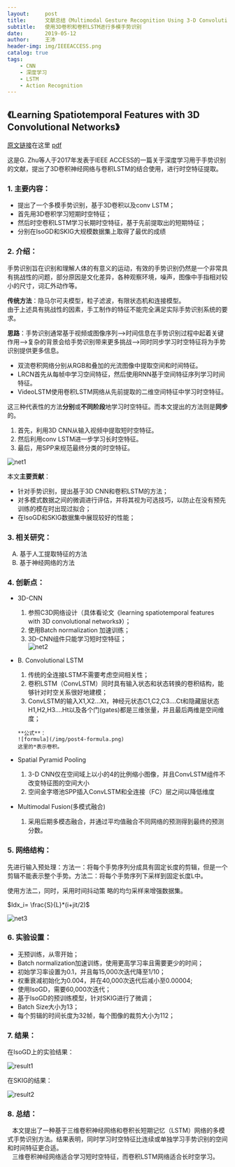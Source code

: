 ```yaml
---
layout:     post
title:      文献总结《Multimodal Gesture Recognition Using 3-D Convolution and Convolutional LSTM》
subtitle:   使用3D卷积和卷积LSTM进行多模手势识别
date:       2019-05-12
author:     王沛
header-img: img/IEEEACCESS.png
catalog: true
tags:
    - CNN
    - 深度学习
    - LSTM
    - Action Recognition
---
```


## 《Learning Spatiotemporal Features with 3D Convolutional Networks》  

[原文链接](https://ieeexplore.ieee.org/abstract/document/7880648)在这里 [pdf](https://ieeexplore.ieee.org/stamp/stamp.jsp?tp=&arnumber=7880648)    


这是G. Zhu等人于2017年发表于IEEE ACCESS的一篇关于深度学习用于手势识别的文献，提出了3D卷积神经网络与卷积LSTM的结合使用，进行时空特征提取。  

### 1.	主要内容： 
  - 提出了一个多模手势识别，基于3D卷积以及conv LSTM；
  -	首先用3D卷积学习短期时空特征；
  -	然后时空卷积LSTM学习长期时空特征，基于先前提取出的短期特征；
  -	分别在IsoGD和SKIG大规模数据集上取得了最优的成绩

### 2.	介绍：  

手势识别旨在识别和理解人体的有意义的运动，有效的手势识别仍然是一个非常具有挑战性的问题，部分原因是文化差异，各种观察环境，噪声，图像中手指相对较小的尺寸，词汇外动作等。  

**传统方法**：隐马尔可夫模型，粒子滤波，有限状态机和连接模型。  
由于上述具有挑战性的因素，手工制作的特征不能完全满足实际手势识别系统的要求。  

**思路**：手势识别通常基于视频或图像序列-->时间信息在手势识别过程中起着关键作用-->复杂的背景会给手势识别带来更多挑战-->同时同步学习时空特征将为手势识别提供更多信息。
  - 双流卷积网络分别从RGB和叠加的光流图像中提取空间和时间特征。
  - LRCN首先从每帧中学习空间特征，然后使用RNN基于空间特征序列学习时间特征。
  -	VideoLSTM使用卷积LSTM网络从先前提取的二维空间特征中学习时空特征。  

这三种代表性的方法**分别**或**不同阶段**地学习时空特征。而本文提出的方法则是**同步**的。
  1.	首先，利用3D CNN从输入视频中提取短时空特征。 
  2.	然后利用conv LSTM进一步学习长时空特征。 
  3.	最后，用SPP来规范最终分类的时空特征。  

 ![net1](/img/post4-net1.png)  

本文**主要贡献**：   

  +	针对手势识别，提出基于3D CNN和卷积LSTM的方法；  
  +	对多模式数据之间的微调进行评估，并将其视为可选技巧，以防止在没有预先训练的模在时出现过拟合；  
  +	在IsoGD和SKIG数据集中展现较好的性能；  


### 3. 相关研究：
 &ensp;  A.	基于人工提取特征的方法  
 &ensp;  B.	基于神经网络的方法


### 4. 创新点：  

-	3D-CNN  
    1.	参照C3D网络设计（具体看论文《learning spatiotemporal features with 3D convolutional networks》）；  
    2.	使用Batch normalization 加速训练；  
    3.	3D-CNN组件只能学习短时空特征；  
    ![net2](/img/post4-net2.png)  
- B.	Convolutional LSTM  
    1.	传统的全连接LSTM不需要考虑空间相关性；  
    2.	卷积LSTM（ConvLSTM）同时具有输入状态和状态转换的卷积结构，能够针对时空关系很好地建模；  
    3.	ConvLSTM的输入X1,X2...Xt，神经元状态C1,C2,C3....Ct和隐藏层状态H1,H2,H3....Ht以及各个门(gates)都是三维张量，并且最后两维是空间维度；   

      **公式**：
      ![formula](/img/post4-formula.png)    
      这里的*表示卷积。

- Spatial Pyramid Pooling  
    1.	3-D CNN仅在空间域上以小的4的比例缩小图像，并且ConvLSTM组件不改变特征图的空间大小  
    2.	空间金字塔池SPP插入ConvLSTM和全连接（FC）层之间以降低维度  

- 	Multimodal Fusion(多模式融合)  
      1.	采用后期多模态融合，并通过平均值融合不同网络的预测得到最终的预测分数。

### 5. 网络结构：  

先进行输入预处理：方法一：将每个手势序列分成具有固定长度的剪辑，但是一个剪辑不能表示整个手势。方法二：将每个手势序列下采样到固定长度L中。   

使用方法二，同时，采用时间抖动策 略的均匀采样来增强数据集。

$Idx_i= \frac{S}{L}*(i+jit/2)$ 

![net3](/img/post4-net3.png)  

### 6. 实验设置：  

-	无预训练，从零开始；
-	Batch normalization加速训练，使用更高学习率且需要更少的时间；
-	初始学习率设置为0.1，并且每15,000次迭代降至1/10；
-	权重衰减初始化为0.004，并在40,000次迭代后减小至0.00004;
-	使用IsoGD，需要60,000次迭代；
-	基于IsoGD的预训练模型，针对SKIG进行了微调；
-	Batch Size大小为13；
-	每个剪辑的时间长度为32帧，每个图像的裁剪大小为112；



### 7. 结果：  

在IsoGD上的实验结果：  

 ![result1](/img/post4-result1.png)  

在SKIG的结果：  

 ![result2](/img/post4-result2.png)  

### 8. 总结：   

  &ensp; 本文提出了一种基于三维卷积神经网络和卷积长短期记忆（LSTM）网络的多模式手势识别方法。结果表明，同时学习时空特征比连续或单独学习手势识别的空间和时间特征更合适。  
  &ensp;  三维卷积神经网络适合学习短时空特征，而卷积LSTM网络适合长时空学习。


